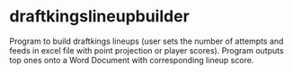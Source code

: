 # draftkingslineupbuilder
Program to build draftkings lineups (user sets the number of attempts and feeds in excel file with point projection or player scores). Program outputs top ones onto a Word Document with corresponding lineup score.
